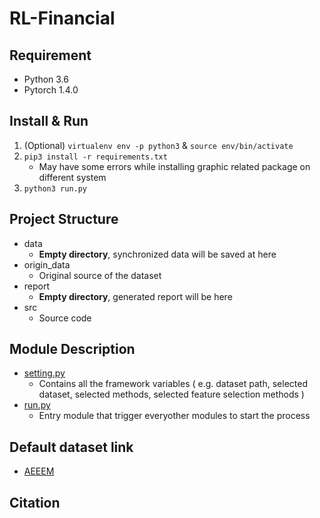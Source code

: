# RL-Financial
## Requirement

- Python 3.6
- Pytorch 1.4.0

## Install & Run

1. (Optional) `virtualenv env -p python3` & `source env/bin/activate`
2. `pip3 install -r requirements.txt`
   - May have some errors while installing graphic related package on different system
3. `python3 run.py`

## Project Structure

- data
  - **Empty directory**, synchronized data will be saved at here
- origin_data
  - Original source of the dataset
- report
  - **Empty directory**, generated report will be here
- src
  - Source code

## Module Description

- [setting.py](src/setting.py)
  -  Contains all the framework variables ( e.g. dataset path, selected dataset, selected methods, selected feature selection methods )
- [run.py](src/run.py)
  - Entry module that trigger everyother modules to start the process


## Default dataset link

- [AEEEM](http://bug.inf.usi.ch/index.php)


## Citation

